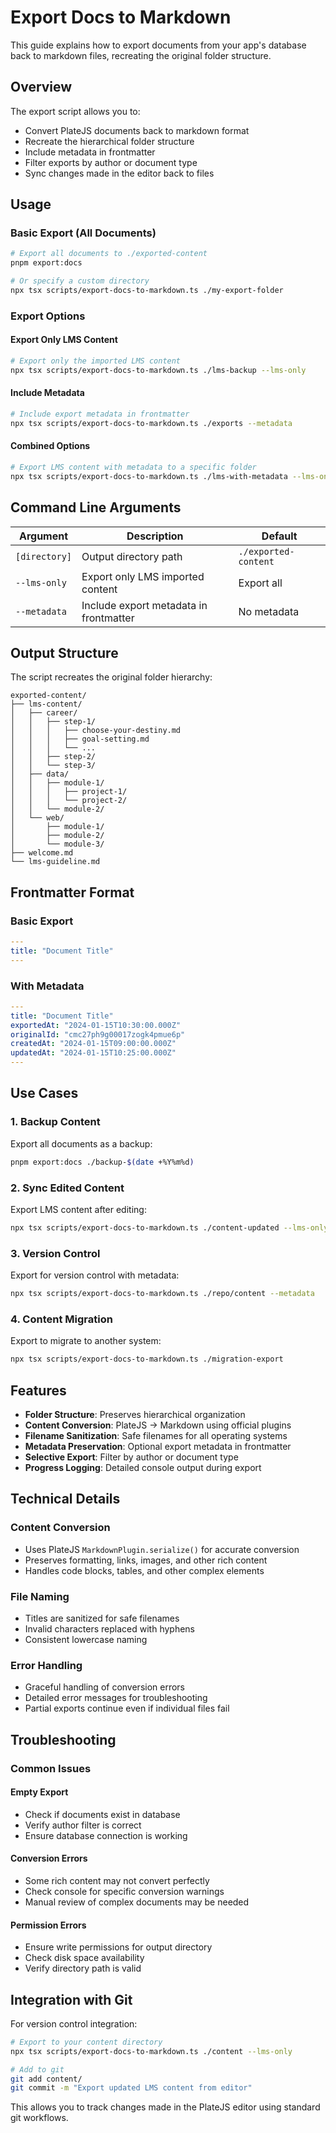 # Export Docs to Markdown

This guide explains how to export documents from your app's database back to markdown files, recreating the original folder structure.

## Overview

The export script allows you to:

- Convert PlateJS documents back to markdown format
- Recreate the hierarchical folder structure
- Include metadata in frontmatter
- Filter exports by author or document type
- Sync changes made in the editor back to files

## Usage

### Basic Export (All Documents)

```bash
# Export all documents to ./exported-content
pnpm export:docs

# Or specify a custom directory
npx tsx scripts/export-docs-to-markdown.ts ./my-export-folder
```

### Export Options

#### Export Only LMS Content

```bash
# Export only the imported LMS content
npx tsx scripts/export-docs-to-markdown.ts ./lms-backup --lms-only
```

#### Include Metadata

```bash
# Include export metadata in frontmatter
npx tsx scripts/export-docs-to-markdown.ts ./exports --metadata
```

#### Combined Options

```bash
# Export LMS content with metadata to a specific folder
npx tsx scripts/export-docs-to-markdown.ts ./lms-with-metadata --lms-only --metadata
```

## Command Line Arguments

| Argument      | Description                            | Default              |
| ------------- | -------------------------------------- | -------------------- |
| `[directory]` | Output directory path                  | `./exported-content` |
| `--lms-only`  | Export only LMS imported content       | Export all           |
| `--metadata`  | Include export metadata in frontmatter | No metadata          |

## Output Structure

The script recreates the original folder hierarchy:

```
exported-content/
├── lms-content/
│   ├── career/
│   │   ├── step-1/
│   │   │   ├── choose-your-destiny.md
│   │   │   ├── goal-setting.md
│   │   │   └── ...
│   │   ├── step-2/
│   │   └── step-3/
│   ├── data/
│   │   ├── module-1/
│   │   │   ├── project-1/
│   │   │   └── project-2/
│   │   └── module-2/
│   └── web/
│       ├── module-1/
│       ├── module-2/
│       └── module-3/
├── welcome.md
└── lms-guideline.md
```

## Frontmatter Format

### Basic Export

```yaml
---
title: "Document Title"
---
```

### With Metadata

```yaml
---
title: "Document Title"
exportedAt: "2024-01-15T10:30:00.000Z"
originalId: "cmc27ph9g00017zogk4pmue6p"
createdAt: "2024-01-15T09:00:00.000Z"
updatedAt: "2024-01-15T10:25:00.000Z"
---
```

## Use Cases

### 1. **Backup Content**

Export all documents as a backup:

```bash
pnpm export:docs ./backup-$(date +%Y%m%d)
```

### 2. **Sync Edited Content**

Export LMS content after editing:

```bash
npx tsx scripts/export-docs-to-markdown.ts ./content-updated --lms-only
```

### 3. **Version Control**

Export for version control with metadata:

```bash
npx tsx scripts/export-docs-to-markdown.ts ./repo/content --metadata
```

### 4. **Content Migration**

Export to migrate to another system:

```bash
npx tsx scripts/export-docs-to-markdown.ts ./migration-export
```

## Features

- **Folder Structure**: Preserves hierarchical organization
- **Content Conversion**: PlateJS → Markdown using official plugins
- **Filename Sanitization**: Safe filenames for all operating systems
- **Metadata Preservation**: Optional export metadata in frontmatter
- **Selective Export**: Filter by author or document type
- **Progress Logging**: Detailed console output during export

## Technical Details

### Content Conversion

- Uses PlateJS `MarkdownPlugin.serialize()` for accurate conversion
- Preserves formatting, links, images, and other rich content
- Handles code blocks, tables, and other complex elements

### File Naming

- Titles are sanitized for safe filenames
- Invalid characters replaced with hyphens
- Consistent lowercase naming

### Error Handling

- Graceful handling of conversion errors
- Detailed error messages for troubleshooting
- Partial exports continue even if individual files fail

## Troubleshooting

### Common Issues

#### Empty Export

- Check if documents exist in database
- Verify author filter is correct
- Ensure database connection is working

#### Conversion Errors

- Some rich content may not convert perfectly
- Check console for specific conversion warnings
- Manual review of complex documents may be needed

#### Permission Errors

- Ensure write permissions for output directory
- Check disk space availability
- Verify directory path is valid

## Integration with Git

For version control integration:

```bash
# Export to your content directory
npx tsx scripts/export-docs-to-markdown.ts ./content --lms-only

# Add to git
git add content/
git commit -m "Export updated LMS content from editor"
```

This allows you to track changes made in the PlateJS editor using standard git workflows.

